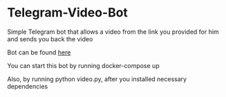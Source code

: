 # Telegram-Video-Bot

Simple Telegram bot that allows a video from the link you provided for him and sends you back the video

Bot can be found [here](t.me/ZecovBot)

You can start this bot by running docker-compose up

Also, by running python video.py, after you installed necessary dependencies
